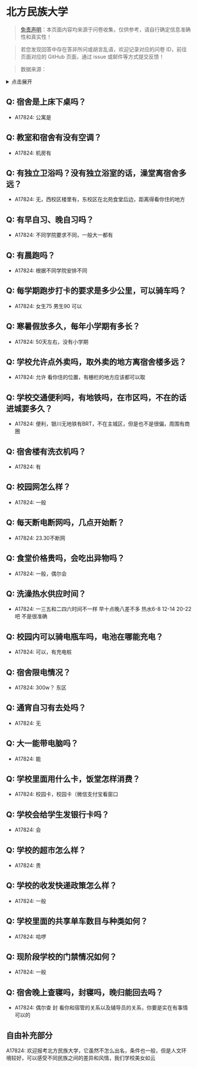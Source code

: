 # 北方民族大学

> [免责声明](https://colleges.chat/#_3)：本页面内容均来源于问卷收集，仅供参考，请自行确定信息准确性和真实性！

> 若您发现回答中存在答非所问或胡言乱语，欢迎记录对应的问卷 ID，前往页面对应的 GitHub 页面，通过 issue 或邮件等方式提交反馈！

> 数据来源：

<details><summary>点击展开</summary>
<ul>
<li>A17824: 1520982081@qq.com (2023 年 06 月)</li>
</ul>
</details>

## Q: 宿舍是上床下桌吗？

- A17824: 公寓是

## Q: 教室和宿舍有没有空调？

- A17824: 机房有

## Q: 有独立卫浴吗？没有独立浴室的话，澡堂离宿舍多远？

- A17824: 无，西校区楼里有，东校区在北苑食堂后边，距离得看你住的地方

## Q: 有早自习、晚自习吗？

- A17824: 不同学院要求不同，一般大一都有

## Q: 有晨跑吗？

- A17824: 根据不同学院安排不同

## Q: 每学期跑步打卡的要求是多少公里，可以骑车吗？

- A17824: 女生75 男生90 可以

## Q: 寒暑假放多久，每年小学期有多长？

- A17824: 50天左右，没有小学期

## Q: 学校允许点外卖吗，取外卖的地方离宿舍楼多远？

- A17824: 允许 看你住的位置，有栅栏的地方应该都可以取

## Q: 学校交通便利吗，有地铁吗，在市区吗，不在的话进城要多久？

- A17824: 便利，银川无地铁有BRT，不在主城区，但是也不是很偏，周围有商圈

## Q: 宿舍楼有洗衣机吗？

- A17824: 有

## Q: 校园网怎么样？

- A17824: 一般

## Q: 每天断电断网吗，几点开始断？

- A17824: 23.30不断网

## Q: 食堂价格贵吗，会吃出异物吗？

- A17824: 一般，偶尔会

## Q: 洗澡热水供应时间？

- A17824: 一三五和二四六时间不一样 早十点晚八差不多 热水6-8 12-14 20-22吧  不是很准确

## Q: 校园内可以骑电瓶车吗，电池在哪能充电？

- A17824: 可以，有充电桩

## Q: 宿舍限电情况？

- A17824: 300w？ 东区

## Q: 通宵自习有去处吗？

- A17824: 无

## Q: 大一能带电脑吗？

- A17824: 能

## Q: 学校里面用什么卡，饭堂怎样消费？

- A17824: 校园卡，校园卡（微信支付宝看窗口

## Q: 学校会给学生发银行卡吗？

- A17824: 会

## Q: 学校的超市怎么样？

- A17824: 贵

## Q: 学校的收发快递政策怎么样？

- A17824: 一般

## Q: 学校里面的共享单车数目与种类如何？

- A17824: 哈啰

## Q: 现阶段学校的门禁情况如何？

- A17824: 一般

## Q: 宿舍晚上查寝吗，封寝吗，晚归能回去吗？

- A17824: 偶尔查 封 看你和宿管的关系以及辅导员的关系，你要是实在有事情可以的

## 自由补充部分

A17824: 欢迎报考北方民族大学，它虽然不怎么出名，条件也一般，但是人文环境较好，可以感受不同民族之间的差异和风情，我们学校美女如云